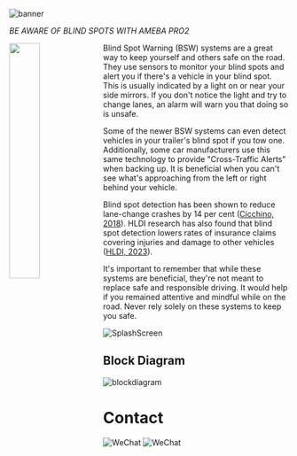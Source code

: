 
![banner](https://github.com/ajsb85/blindspot.ai/assets/663460/322940c0-38d1-4246-83c8-a294ac7f17ef)

_BE AWARE OF BLIND SPOTS WITH AMEBA PRO2_

<img align="left" width="33%" src="https://github.com/ajsb85/blindspot.ai/assets/663460/93906aad-ab88-47d5-b259-ae3d605b0889">
Blind Spot Warning (BSW) systems are a great way to keep yourself and others safe on the road. They use sensors to monitor your blind spots and alert you if there's a vehicle in your blind spot. This is usually indicated by a light on or near your side mirrors. If you don't notice the light and try to change lanes, an alarm will warn you that doing so is unsafe.

Some of the newer BSW systems can even detect vehicles in your trailer's blind spot if you tow one. Additionally, some car manufacturers use this same technology to provide "Cross-Traffic Alerts" when backing up. It is beneficial when you can't see what's approaching from the left or right behind your vehicle.

Blind spot detection has been shown to reduce lane-change crashes by 14 per cent ([Cicchino, 2018](https://www.iihs.org/topics/bibliography/ref/2143)). HLDI research has also found that blind spot detection lowers rates of insurance claims covering injuries and damage to other vehicles ([HLDI, 2023](https://www.iihs.org/media/d391f0fa-2c92-4308-a27f-c93d60757e55/3VeIsw/HLDI%20Research/Collisions%20avoidance%20features/40-04-compendium.pdf)).

It's important to remember that while these systems are beneficial, they're not meant to replace safe and responsible driving. It would help if you remained attentive and mindful while on the road. Never rely solely on these systems to keep you safe.

![SplashScreen](https://github.com/ajsb85/blindspot.ai/assets/663460/901bc5ec-d6a2-4326-a9ab-95978202a5f5)

## Block Diagram

![blockdiagram](https://github.com/ajsb85/blindspot.ai/assets/663460/d6b9d73a-9b77-4671-b250-491c3e11d41e)

# Contact

![WeChat](https://raw.githubusercontent.com/ajsb85/vane.ai/main/press/contact-dark.png#gh-dark-mode-only)
![WeChat](https://raw.githubusercontent.com/ajsb85/vane.ai/main/press/contact-light.png#gh-light-mode-only)
